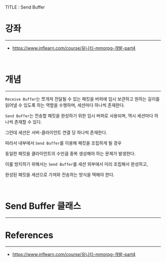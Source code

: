 TITLE : Send Buffer

# 강좌
---
- <https://www.inflearn.com/course/유니티-mmorpg-개발-part4>

<br>

# 개념
---

`Receive Buffer`는 쪼개져 전달될 수 있는 패킷을 버퍼에 임시 보관하고 원하는 길이를 읽어낼 수 있도록 하는 역할을 수행하며, 세션마다 하나씩 존재한다.

`Send Buffer`는 전송할 패킷을 완성하기 위한 임시 버퍼로 사용되며, 역시 세션마다 하나씩 존재할 수 있다.

그런데 세션은 서버-클라이언트 연결 당 하나씩 존재한다.

따라서 내부에서 `Send Buffer`를 이용해 패킷을 조립하게 될 경우

동일한 패킷을 클라이언트의 수만큼 중복 생성해야 하는 문제가 발생한다.

이를 방지하기 위해서는 `Send Buffer`를 세션 외부에서 미리 조립해서 완성하고,

완성된 패킷을 세션으로 가져와 전송하는 방식을 택해야 한다.

<br>

# Send Buffer 클래스
---














# References
---
- <https://www.inflearn.com/course/유니티-mmorpg-개발-part4>







